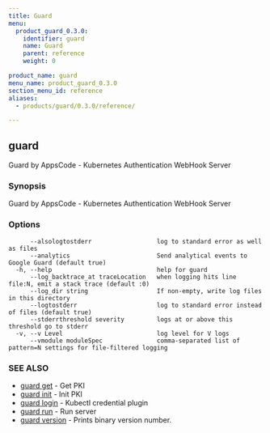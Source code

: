 ```yaml
---
title: Guard
menu:
  product_guard_0.3.0:
    identifier: guard
    name: Guard
    parent: reference
    weight: 0

product_name: guard
menu_name: product_guard_0.3.0
section_menu_id: reference
aliases:
  - products/guard/0.3.0/reference/

---
```

## guard

Guard by AppsCode - Kubernetes Authentication WebHook Server

### Synopsis

Guard by AppsCode - Kubernetes Authentication WebHook Server

### Options

```
      --alsologtostderr                  log to standard error as well as files
      --analytics                        Send analytical events to Google Guard (default true)
  -h, --help                             help for guard
      --log_backtrace_at traceLocation   when logging hits line file:N, emit a stack trace (default :0)
      --log_dir string                   If non-empty, write log files in this directory
      --logtostderr                      log to standard error instead of files (default true)
      --stderrthreshold severity         logs at or above this threshold go to stderr
  -v, --v Level                          log level for V logs
      --vmodule moduleSpec               comma-separated list of pattern=N settings for file-filtered logging
```

### SEE ALSO

* [guard get](/products/guard/0.3.0/reference/guard_get)	 - Get PKI
* [guard init](/products/guard/0.3.0/reference/guard_init)	 - Init PKI
* [guard login](/products/guard/0.3.0/reference/guard_login)	 - Kubectl credential plugin
* [guard run](/products/guard/0.3.0/reference/guard_run)	 - Run server
* [guard version](/products/guard/0.3.0/reference/guard_version)	 - Prints binary version number.

